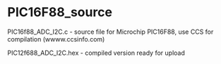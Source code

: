 # PIC16F88_source

PIC16f88_ADC_I2C.c - source file for Microchip PIC16F88, use CCS for compilation (wwww.ccsinfo.com)

PIC12f688_ADC_I2C.hex - compiled version ready for upload
